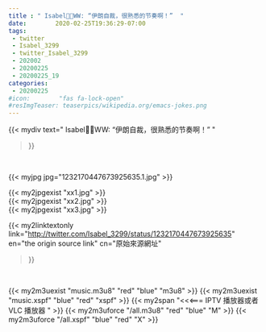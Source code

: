 ```yaml
---
title : " Isabel👑💎WW: “伊朗自裁，很熟悉的节奏啊！”  "
date:        2020-02-25T19:36:29-07:00
tags:
 - twitter
 - Isabel_3299
 - twitter_Isabel_3299
 - 202002
 - 20200225
 - 20200225_19
categories:
 - 20200225
#icon:        "fas fa-lock-open"
#resImgTeaser: teaserpics/wikipedia.org/emacs-jokes.png
---
```


{{< mydiv text=" Isabel👑💎WW: “伊朗自裁，很熟悉的节奏啊！”  "
>}}
<br>


 {{< myjpg jpg="1232170447673925635.1.jpg" >}}<br> 

{{< my2jpgexist "xx1.jpg" >}}<br>
{{< my2jpgexist "xx2.jpg" >}}<br>
{{< my2jpgexist "xx3.jpg" >}}<br>


{{< my2linktextonly link="http://twitter.com/Isabel_3299/status/1232170447673925635"
en="the origin source link" cn="原始來源網址"
>}}


<br>

{{< my2m3uexist "music.m3u8" "red"  "blue" "m3u8" >}} {{< my2m3uexist "music.xspf" "blue" "red"  "xspf" >}} {{< my2span "<<<=== IPTV 播放器或者 VLC 播放器 " >}} {{< my2m3uforce "/all.m3u8" "red"  "blue" "M" >}} {{< my2m3uforce "/all.xspf" "blue" "red"  "X" >}} 
